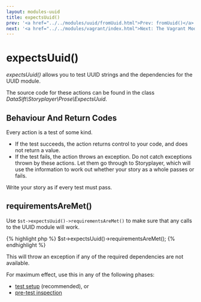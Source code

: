 ```yaml
---
layout: modules-uuid
title: expectsUuid()
prev: '<a href="../../modules/uuid/fromUuid.html">Prev: fromUuid()</a>'
next: '<a href="../../modules/vagrant/index.html">Next: The Vagrant Module</a>'
---
```


# expectsUuid()

_expectsUuid()_ allows you to test UUID strings and the dependencies for the UUID module.

The source code for these actions can be found in the class _DataSift\Storyplayer\Prose\ExpectsUuid_.

## Behaviour And Return Codes

Every action is a test of some kind.

* If the test succeeds, the action returns control to your code, and does not return a value.
* If the test fails, the action throws an exception. Do not catch exceptions thrown by these actions. Let them go through to Storyplayer, which will use the information to work out whether your story as a whole passes or fails.

Write your story as if every test must pass.

## requirementsAreMet()

Use `$st->expectsUuid()->requirementsAreMet()` to make sure that any calls to the UUID module will work.

{% highlight php %}
$st->expectsUuid()->requirementsAreMet();
{% endhighlight %}

This will throw an exception if any of the required dependencies are not available.

For maximum effect, use this in any of the following phases:

* [test setup](../../stories/test-setup-teardown.html) (recommended), or
* [pre-test inspection](../../stories/pre-test-inspection.html)
